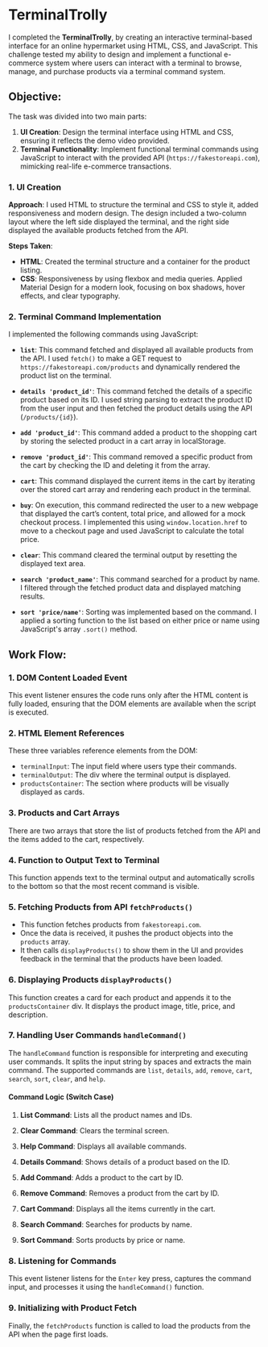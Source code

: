 # TerminalTrolly
I completed the **TerminalTrolly**, by creating an interactive terminal-based interface for an online hypermarket using HTML, CSS, and JavaScript. This challenge tested my ability to design and implement a functional e-commerce system where users can interact with a terminal to browse, manage, and purchase products via a terminal command system.

## Objective:
The task was divided into two main parts:
1. **UI Creation**: Design the terminal interface using HTML and CSS, ensuring it reflects the demo video provided.
2. **Terminal Functionality**: Implement functional terminal commands using JavaScript to interact with the provided API (`https://fakestoreapi.com`), mimicking real-life e-commerce transactions.

### 1. UI Creation

**Approach**: 
I used HTML to structure the terminal and CSS to style it, added responsiveness and modern design. The design included a two-column layout where the left side displayed the terminal, and the right side displayed the available products fetched from the API.

**Steps Taken**:
- **HTML**: Created the terminal structure and a container for the product listing.
- **CSS**: Responsiveness by using flexbox and media queries. Applied Material Design for a modern look, focusing on box shadows, hover effects, and clear typography.

### 2. Terminal Command Implementation

I implemented the following commands using JavaScript:

- **`list`**: This command fetched and displayed all available products from the API. I used `fetch()` to make a GET request to `https://fakestoreapi.com/products` and dynamically rendered the product list on the terminal.

- **`details 'product_id'`**: This command fetched the details of a specific product based on its ID. I used string parsing to extract the product ID from the user input and then fetched the product details using the API (`/products/{id}`).

- **`add 'product_id'`**: This command added a product to the shopping cart by storing the selected product in a cart array in localStorage.

- **`remove 'product_id'`**: This command removed a specific product from the cart by checking the ID and deleting it from the array.

- **`cart`**: This command displayed the current items in the cart by iterating over the stored cart array and rendering each product in the terminal.

- **`buy`**: On execution, this command redirected the user to a new webpage that displayed the cart’s content, total price, and allowed for a mock checkout process. I implemented this using `window.location.href` to move to a checkout page and used JavaScript to calculate the total price.

- **`clear`**: This command cleared the terminal output by resetting the displayed text area.

- **`search 'product_name'`**: This command searched for a product by name. I filtered through the fetched product data and displayed matching results.

- **`sort 'price/name'`**: Sorting was implemented based on the command. I applied a sorting function to the list based on either price or name using JavaScript's array `.sort()` method.

## Work Flow:
### 1. **DOM Content Loaded Event**
This event listener ensures the code runs only after the HTML content is fully loaded, ensuring that the DOM elements are available when the script is executed.

### 2. **HTML Element References**
These three variables reference elements from the DOM:
- `terminalInput`: The input field where users type their commands.
- `terminalOutput`: The div where the terminal output is displayed.
- `productsContainer`: The section where products will be visually displayed as cards.

### 3. **Products and Cart Arrays**
There are two arrays that store the list of products fetched from the API and the items added to the cart, respectively.

### 4. **Function to Output Text to Terminal**
This function appends text to the terminal output and automatically scrolls to the bottom so that the most recent command is visible.

### 5. **Fetching Products from API `fetchProducts()`**
- This function fetches products from `fakestoreapi.com`.
- Once the data is received, it pushes the product objects into the `products` array.
- It then calls `displayProducts()` to show them in the UI and provides feedback in the terminal that the products have been loaded.

### 6. **Displaying Products `displayProducts()`**
This function creates a card for each product and appends it to the `productsContainer` div. It displays the product image, title, price, and description.

### 7. **Handling User Commands `handleCommand()`**
The `handleCommand` function is responsible for interpreting and executing user commands. It splits the input string by spaces and extracts the main command. The supported commands are `list`, `details`, `add`, `remove`, `cart`, `search`, `sort`, `clear`, and `help`.

#### **Command Logic (Switch Case)**

1. **List Command**: Lists all the product names and IDs.

2. **Clear Command**: Clears the terminal screen.

3. **Help Command**: Displays all available commands.

4. **Details Command**: Shows details of a product based on the ID.

5. **Add Command**: Adds a product to the cart by ID.

6. **Remove Command**: Removes a product from the cart by ID.

7. **Cart Command**: Displays all the items currently in the cart.

8. **Search Command**: Searches for products by name.

9. **Sort Command**: Sorts products by price or name.

### 8. **Listening for Commands**
This event listener listens for the `Enter` key press, captures the command input, and processes it using the `handleCommand()` function.

### 9. **Initializing with Product Fetch**
Finally, the `fetchProducts` function is called to load the products from the API when the page first loads.